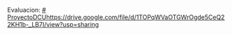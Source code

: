 Evaluacion:
[# ProyectoDCU](https://drive.google.com/file/d/1TOPqWVaOTGWrOgde5CeQ22KH1b-_LB7I/view?usp=sharing)https://drive.google.com/file/d/1TOPqWVaOTGWrOgde5CeQ22KH1b-_LB7I/view?usp=sharing
